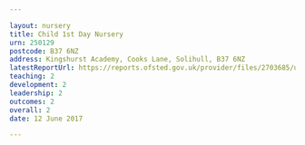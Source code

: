 ```yaml
---

layout: nursery
title: Child 1st Day Nursery
urn: 250129
postcode: B37 6NZ
address: Kingshurst Academy, Cooks Lane, Solihull, B37 6NZ
latestReportUrl: https://reports.ofsted.gov.uk/provider/files/2703685/urn/250129.pdf
teaching: 2
development: 2
leadership: 2
outcomes: 2
overall: 2
date: 12 June 2017

---
```

